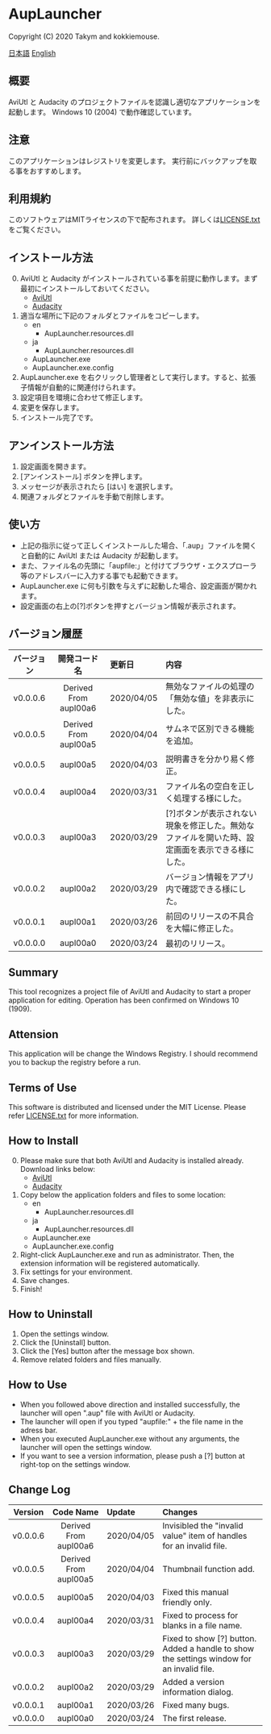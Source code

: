 # AupLauncher
Copyright (C) 2020 Takym and kokkiemouse.

[日本語](#ja)
[English](#en)

<a id="ja"></a>
## 概要
AviUtl と Audacity のプロジェクトファイルを認識し適切なアプリケーションを起動します。
Windows 10 (2004) で動作確認しています。

## 注意
このアプリケーションはレジストリを変更します。
実行前にバックアップを取る事をおすすめします。

## 利用規約
このソフトウェアはMITライセンスの下で配布されます。
詳しくは[LICENSE.txt](LICENSE.txt)をご覧ください。

## インストール方法
0. AviUtl と Audacity がインストールされている事を前提に動作します。まず最初にインストールしておいてください。
	* [AviUtl](http://spring-fragrance.mints.ne.jp/aviutl/)
	* [Audacity](https://www.audacityteam.org/)
1. 適当な場所に下記のフォルダとファイルをコピーします。
	* en
		* AupLauncher.resources.dll
	* ja
		* AupLauncher.resources.dll
	* AupLauncher.exe
	* AupLauncher.exe.config
2. AupLauncher.exe を右クリックし管理者として実行します。すると、拡張子情報が自動的に関連付けられます。
3. 設定項目を環境に合わせて修正します。
4. 変更を保存します。
5. インストール完了です。

## アンインストール方法
1. 設定画面を開きます。
2. [アンインストール] ボタンを押します。
3. メッセージが表示されたら [はい] を選択します。
4. 関連フォルダとファイルを手動で削除します。

## 使い方
* 上記の指示に従って正しくインストールした場合、「.aup」ファイルを開くと自動的に AviUtl または Audacity が起動します。
* また、ファイル名の先頭に「aupfile:」と付けてブラウザ・エクスプローラ等のアドレスバーに入力する事でも起動できます。
* AupLauncher.exe に何も引数を与えずに起動した場合、設定画面が開かれます。
* 設定画面の右上の[?]ボタンを押すとバージョン情報が表示されます。

## バージョン履歴
|バージョン|開発コード名|更新日    |内容                                                                                           |
|:--------:|:----------:|:---------|:----------------------------------------------------------------------------------------------|
|v0.0.0.6  |Derived From aupl00a6|2020/04/05|無効なファイルの処理の「無効な値」を非表示にした。                                                                    |
|v0.0.0.5  |Derived From aupl00a5|2020/04/04|サムネで区別できる機能を追加。                                                                    |
|v0.0.0.5  |aupl00a5    |2020/04/03|説明書きを分かり易く修正。                                                                     |
|v0.0.0.4  |aupl00a4    |2020/03/31|ファイル名の空白を正しく処理する様にした。                                                     |
|v0.0.0.3  |aupl00a3    |2020/03/29|[?]ボタンが表示されない現象を修正した。無効なファイルを開いた時、設定画面を表示できる様にした。|
|v0.0.0.2  |aupl00a2    |2020/03/29|バージョン情報をアプリ内で確認できる様にした。                                                 |
|v0.0.0.1  |aupl00a1    |2020/03/26|前回のリリースの不具合を大幅に修正した。                                                       |
|v0.0.0.0  |aupl00a0    |2020/03/24|最初のリリース。                                                                               |

<a id="en"></a>
## Summary
This tool recognizes a project file of AviUtl and Audacity to start a proper application for editing.
Operation has been confirmed on Windows 10 (1909).

## Attension
This application will be change the Windows Registry.
I should recommend you to backup the registry before a run.

## Terms of Use
This software is distributed and licensed under the MIT License.
Please refer [LICENSE.txt](LICENSE.txt) for more information.

## How to Install
0. Please make sure that both AviUtl and Audacity is installed already. Download links below:
	* [AviUtl](http://spring-fragrance.mints.ne.jp/aviutl/)
	* [Audacity](https://www.audacityteam.org/)
1. Copy below the application folders and files to some location:
	* en
		* AupLauncher.resources.dll
	* ja
		* AupLauncher.resources.dll
	* AupLauncher.exe
	* AupLauncher.exe.config
2. Right-click AupLauncher.exe and run as administrator. Then, the extension information will be registered automatically.
3. Fix settings for your environment.
4. Save changes.
5. Finish!

## How to Uninstall
1. Open the settings window.
2. Click the [Uninstall] button.
3. Click the [Yes] button after the message box shown.
4. Remove related folders and files manually.

## How to Use
* When you followed above direction and installed successfully, the launcher will open ".aup" file with AviUtl or Audacity.
* The launcher will open if you typed "aupfile:" + the file name in the adress bar.
* When you executed AupLauncher.exe without any arguments, the launcher will open the settings window.
* If you want to see a version information, please push a [?] button at right-top on the settings window.

## Change Log
|Version   |Code Name   |Update    |Changes                                                                                  |
|:--------:|:----------:|:---------|:----------------------------------------------------------------------------------------|
|v0.0.0.6  |Derived From aupl00a6|2020/04/05|Invisibled the "invalid value" item of handles for an invalid file.                                                          |
|v0.0.0.5  |Derived From aupl00a5|2020/04/04|Thumbnail function add.                                                         |
|v0.0.0.5  |aupl00a5    |2020/04/03|Fixed this manual friendly only.                                                         |
|v0.0.0.4  |aupl00a4    |2020/03/31|Fixed to process for blanks in a file name.                                              |
|v0.0.0.3  |aupl00a3    |2020/03/29|Fixed to show [?] button. Added a handle to show the settings window for an invalid file.|
|v0.0.0.2  |aupl00a2    |2020/03/29|Added a version information dialog.                                                      |
|v0.0.0.1  |aupl00a1    |2020/03/26|Fixed many bugs.                                                                         |
|v0.0.0.0  |aupl00a0    |2020/03/24|The first release.                                                                       |
